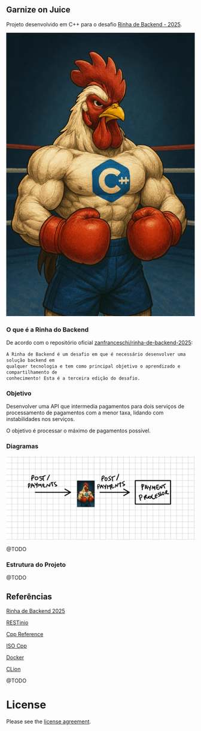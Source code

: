 ## Garnize on Juice

Projeto desenvolvido em C++ para o desafio [Rinha de Backend - 2025](https://github.com/zanfranceschi/rinha-de-backend-2025).

![Garnize On Juice](static/garnize-on-juice.png)

### O que é a Rinha do Backend

De acordo com o repositório oficial [zanfranceschi/rinha-de-backend-2025](https://github.com/zanfranceschi/rinha-de-backend-2025):

```
A Rinha de Backend é um desafio em que é necessário desenvolver uma solução backend em 
qualquer tecnologia e tem como principal objetivo o aprendizado e compartilhamento de 
conhecimento! Esta é a terceira edição do desafio.

```

### Objetivo

Desenvolver uma API que intermedia pagamentos para dois serviços de processamento de pagamentos com a menor taxa, lidando com instabilidades nos serviços. 

O objetivo é processar o máximo de pagamentos possível.

### Diagramas

![Basic Diagram](static/basic-diagram.png)

@TODO

### Estrutura do Projeto

@TODO

## Referências

[Rinha de Backend 2025](https://github.com/zanfranceschi/rinha-de-backend-2025)

[RESTinio](https://stiffstream.com/en/products/restinio.html)

[Cpp Reference](https://cppreference.com/)

[ISO Cpp](https://isocpp.org/)

[Docker](https://docs.docker.com/)

[CLion](https://www.jetbrains.com/pt-br/clion/)

@TODO

# License

Please see the [license agreement](https://github.com/julianomacielferreira/garnize-on-juice/blob/main/LICENSE).